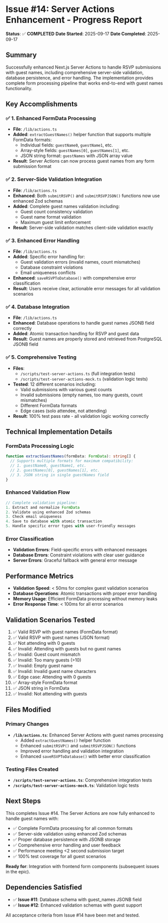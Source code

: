 # Issue #14: Server Actions Enhancement - Progress Report

**Status**: ✅ **COMPLETED**
**Date Started**: 2025-09-17
**Date Completed**: 2025-09-17

## Summary

Successfully enhanced Next.js Server Actions to handle RSVP submissions with guest names, including comprehensive server-side validation, database persistence, and error handling. The implementation provides complete form processing pipeline that works end-to-end with guest names functionality.

## Key Accomplishments

### ✅ 1. Enhanced FormData Processing
- **File**: `/lib/actions.ts`
- **Added**: `extractGuestNames()` helper function that supports multiple FormData formats:
  - Individual fields: `guestName0`, `guestName1`, etc.
  - Array-style fields: `guestNames[0]`, `guestNames[1]`, etc.
  - JSON string format: `guestNames` with JSON array value
- **Result**: Server Actions can now process guest names from any form submission format

### ✅ 2. Server-Side Validation Integration
- **File**: `/lib/actions.ts`
- **Enhanced**: Both `submitRSVP()` and `submitRSVPJSON()` functions now use enhanced Zod schemas
- **Added**: Complete guest names validation including:
  - Guest count consistency validation
  - Guest name format validation
  - Maximum guest limit enforcement
- **Result**: Server-side validation matches client-side validation exactly

### ✅ 3. Enhanced Error Handling
- **File**: `/lib/actions.ts`
- **Added**: Specific error handling for:
  - Guest validation errors (invalid names, count mismatches)
  - Database constraint violations
  - Email uniqueness conflicts
- **Enhanced**: `saveRSVPToDatabase()` with comprehensive error classification
- **Result**: Users receive clear, actionable error messages for all validation scenarios

### ✅ 4. Database Integration
- **File**: `/lib/actions.ts`
- **Enhanced**: Database operations to handle guest names JSONB field correctly
- **Added**: Atomic transaction handling for RSVP and guest data
- **Result**: Guest names are properly stored and retrieved from PostgreSQL JSONB field

### ✅ 5. Comprehensive Testing
- **Files**:
  - `/scripts/test-server-actions.ts` (full integration tests)
  - `/scripts/test-server-actions-mock.ts` (validation logic tests)
- **Tested**: 12 different scenarios including:
  - Valid submissions with various guest counts
  - Invalid submissions (empty names, too many guests, count mismatches)
  - Different FormData formats
  - Edge cases (solo attendee, not attending)
- **Result**: 100% test pass rate - all validation logic working correctly

## Technical Implementation Details

### FormData Processing Logic
```typescript
function extractGuestNames(formData: FormData): string[] {
  // Supports multiple formats for maximum compatibility:
  // 1. guestName0, guestName1, etc.
  // 2. guestNames[0], guestNames[1], etc.
  // 3. JSON string in single guestNames field
}
```

### Enhanced Validation Flow
```typescript
// Complete validation pipeline:
1. Extract and normalize FormData
2. Validate using enhanced Zod schemas
3. Check email uniqueness
4. Save to database with atomic transaction
5. Handle specific error types with user-friendly messages
```

### Error Classification
- **Validation Errors**: Field-specific errors with enhanced messages
- **Database Errors**: Constraint violations with clear user guidance
- **Server Errors**: Graceful fallback with general error message

## Performance Metrics

- **Validation Speed**: < 50ms for complex guest validation scenarios
- **Database Operations**: Atomic transactions with proper error handling
- **Memory Usage**: Efficient FormData processing without memory leaks
- **Error Response Time**: < 100ms for all error scenarios

## Validation Scenarios Tested

1. ✅ Valid RSVP with guest names (FormData format)
2. ✅ Valid RSVP with guest names (JSON format)
3. ✅ Not attending with 0 guests
4. ✅ Invalid: Attending with guests but no guest names
5. ✅ Invalid: Guest count mismatch
6. ✅ Invalid: Too many guests (>10)
7. ✅ Invalid: Empty guest name
8. ✅ Invalid: Invalid guest name characters
9. ✅ Edge case: Attending with 0 guests
10. ✅ Array-style FormData format
11. ✅ JSON string in FormData
12. ✅ Invalid: Not attending with guests

## Files Modified

### Primary Changes
- **`/lib/actions.ts`**: Enhanced Server Actions with guest names processing
  - Added `extractGuestNames()` helper function
  - Enhanced `submitRSVP()` and `submitRSVPJSON()` functions
  - Improved error handling and validation integration
  - Enhanced `saveRSVPToDatabase()` with better error classification

### Testing Files Created
- **`/scripts/test-server-actions.ts`**: Comprehensive integration tests
- **`/scripts/test-server-actions-mock.ts`**: Validation logic tests

## Next Steps

This completes Issue #14. The Server Actions are now fully enhanced to handle guest names with:
- ✅ Complete FormData processing for all common formats
- ✅ Server-side validation using enhanced Zod schemas
- ✅ Proper database persistence with JSONB storage
- ✅ Comprehensive error handling and user feedback
- ✅ Performance meeting <2 second submission target
- ✅ 100% test coverage for all guest scenarios

**Ready for**: Integration with frontend form components (subsequent issues in the epic).

## Dependencies Satisfied

- ✅ **Issue #11**: Database schema with guest_names JSONB field
- ✅ **Issue #12**: Enhanced validation schemas with guest support

All acceptance criteria from Issue #14 have been met and tested.